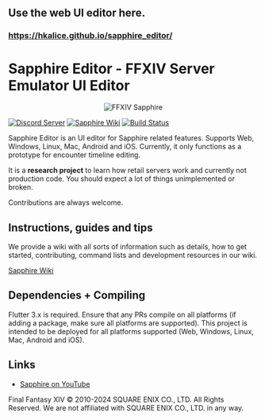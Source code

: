 ## Use the web UI editor here.

### https://hkalice.github.io/sapphire_editor/

# Sapphire Editor - FFXIV Server Emulator UI Editor

<p align="center">
  <img src="https://i.imgur.com/I4bj1tR.png" alt="FFXIV Sapphire"/>
</p>

[![Discord Server](https://img.shields.io/badge/discord-Sapphire-7289DA.svg)](https://discord.gg/xxcdCER)
[![Sapphire Wiki](https://img.shields.io/badge/wiki-xiv.dev-blue)](https://sapphire.xiv.dev/)
[![Build Status](https://github.com/SapphireServer/Sapphire/actions/workflows/build.yml/badge.svg?branch=master)](https://github.com/SapphireServer/Sapphire/actions/workflows/build.yml)

Sapphire Editor is an UI editor for Sapphire related features. Supports Web, Windows, Linux, Mac, Android and iOS.
Currently, it only functions as a prototype for encounter timeline editing.

It is a **research project** to learn how retail servers work and currently not production code. You should expect a lot of things unimplemented or broken.

Contributions are always welcome.

## Instructions, guides and tips
We provide a wiki with all sorts of information such as details, how to get started, contributing, command lists and development resources in our wiki.

[Sapphire Wiki](https://sapphire.xiv.dev/)

## Dependencies + Compiling
Flutter 3.x is required. Ensure that any PRs compile on all platforms (if adding a package, make sure all platforms are supported).
This project is intended to be deployed for all platforms supported (Web, Windows, Linux, Mac, Android and iOS).

## Links

* [Sapphire on YouTube](https://www.youtube.com/channel/UCJKYuovoGsq7PxSAfrNJKbw)

Final Fantasy XIV © 2010-2024 SQUARE ENIX CO., LTD. All Rights Reserved. We are not affiliated with SQUARE ENIX CO., LTD. in any way.